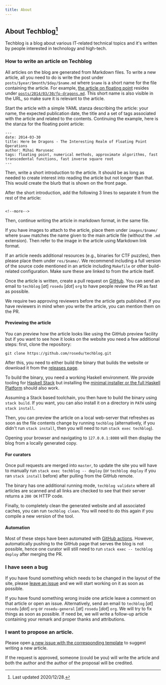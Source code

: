 ```yaml
---
title: About
---
```

## About Techblog[^1]

Techblog is a blog about various IT-related technical topics and it's written
by people interested in technology and high-tech.

### How to write an article on Techblog

All articles on the blog are generated from Markdown files. To write a new
article, all you need to do is write the post under
`posts/$year/$month/$day/$name.md` where `$name` is a short name for the file
containing the article. For example, [the article on floating
point](https://techblog.rosedu.org/fp-dragons.html) resides under
[`posts/2014/03/30/fp-dragons.md`](https://github.com/rosedu/techblog/blob/master/posts/2014/03/30/fp-dragons.md).
This short name is also visible in the URL, so make sure it is relevant to the
article.

Start the article with a simple YAML stanza describing the article: your name,
the expected publication date, the title and a set of tags associated with the
article and related to the contents. Continuing the example, here is the
stanza for the floating point article:

```
---
date: 2014-03-30
title: Here be Dragons - The Interesting Realm of Floating Point Operations
author: Mihai Maruseac
tags: floating point, numerical methods, approximate algorithms, fast transcedental functions, fast inverse square root
---
```

Then, write a short introduction to the article. It should be as long as
needed to create interest into reading the article but not longer than that.
This would create the blurb that is shown on the front page.

After the short introduction, add the following 3 lines to separate it from
the rest of the article:

```

<!--more-->

```

Then, continue writing the article in markdown format, in the same file.

If you have images to attach to the article, place them under `images/$name/`
where `$name` matches the name given to the main article file (without the
`.md` extension). Then refer to the image in the article using Markdown link
format.

If an article needs additional resources (e.g., binaries for CTF puzzles),
then please place them under `res/$name/`. We recommend including a full
version of the source code mentioned in an article including `Makefile` or
other build-related configuration. Make sure these are linked to from the
article itself.

Once the article is written, create a pull request on
[GitHub](https://github.com/rosedu/techblog/compare?expand=1). You can send an
email to `techblog` [_at_] `rosedu` [_dot_] `org` to have people review the PR
as fast as possible.

We require two approving reviewers before the article gets published. If you
have reviewers in mind when you write the article, you can mention them on the
PR.

#### Previewing the article

You can preview how the article looks like using the GitHub preview facility
but if you want to see how it looks on the website you need a few additional
steps: first, clone the repository:

    git clone https://github.com/rosedu/techblog.git

After this, you need to either build the binary that builds the website or
download it from the [releases
page](https://github.com/rosedu/techblog/releases).

To build the binary, you need a working Haskell environment. We provide
tooling for [Haskell Stack](https://docs.haskellstack.org/en/stable/README/)
but installing the [minimal installer or the full Haskell
Platform](https://www.haskell.org/downloads/) should also work.

Assuming a Stack based toolchain, you then have to build the binary using
`stack build`. If you want, you can also install it on a directory in `PATH`
using `stack install`.

Then, you can preview the article on a local web-server that refreshes as soon
as the file contents change by running `techblog` (alternatively, if you
didn't run `stack install`, then you will need to run `stack exec techblog`).

Opening your browser and navigating to `127.0.0.1:8000` will then display the
blog from a locally generated copy.

#### For curators

Once pull requests are merged into `master`, to update the site you will have
to manually run `stack exec techblog -- deploy` (or `techblog deploy` if you
ran `stack install` before) after pulling from the GitHub remote.

The binary has one additional running mode, `techblog validate` where all
articles are scanned and all links are checked to see that their server
returns a `200 OK` HTTP code.

Finally, to completely clean the generated website and all associated caches,
you can run `techblog clean`. You will need to do this again if you compile a
new version of the tool.

#### Automation

Most of these steps have been automated with [GitHub
actions](https://github.com/rosedu/techblog/blob/master/.github/workflows/CI.yaml).
However, automatically pushing to the GitHub page that serves the blog is not
possible, hence one curator will still need to run `stack exec -- techblog
deploy` after merging the PR.

### I have seen a bug

If you have found something which needs to be changed in the layout of the
site, please [leave an
issue](https://github.com/rosedu/techblog/issues/new?assignees=mihaimaruseac&labels=toolchain-issue&template=20-improvement-request.md&title=%5BToolchain+issue%5D+Title)
and we will start working on it as soon as possible.

If you have found something wrong inside one article leave a comment on that
article or open an issue. Alternatively, send an email to `techblog` [_at_]
`rosedu` [_dot_] `org` or `rosedu-general` [_at_] `rosedu` [_dot_] `org`. We
will try to fix things as soon as possible. If need be, we will write a
follow-up article containing your remark and proper thanks and attributions.

### I want to propose an article.

Please open [a new issue with the corresponding
template](https://github.com/rosedu/techblog/issues/new?assignees=mihaimaruseac&labels=new-article-request&template=10-new-article.md&title=%5BArticle+request%5D+Title)
to suggest writing a new article.

If the request is approved, someone (could be you) will write the article and
both the author and the author of the proposal will be credited.

[^1]: Last updated 2020/12/28.
